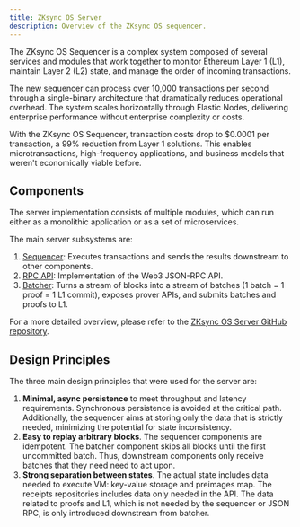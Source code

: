```yaml
---
title: ZKsync OS Server
description: Overview of the ZKsync OS sequencer.
---
```


The ZKsync OS Sequencer is a complex system composed of several services and modules that work together to monitor Ethereum Layer 1 (L1),
maintain Layer 2 (L2) state, and manage the order of incoming transactions.

The new sequencer can process over 10,000 transactions per second through a single-binary architecture that dramatically reduces operational overhead.
The system scales horizontally through Elastic Nodes, delivering enterprise performance without enterprise complexity or costs.

With the ZKsync OS Sequencer, transaction costs drop to $0.0001 per transaction, a 99% reduction from Layer 1 solutions.
This enables microtransactions, high-frequency applications, and business models that weren't economically viable before.

## Components

The server implementation consists of multiple modules, which can run either as a monolithic application or as a set of microservices.

The main server subsystems are:

1. [Sequencer](https://github.com/matter-labs/zksync-os-server/tree/main/lib/sequencer):
  Executes transactions and sends the results downstream to other components.
1. [RPC API](https://github.com/matter-labs/zksync-os-server/tree/main/lib/rpc_api):
  Implementation of the Web3 JSON-RPC API.
1. [Batcher](https://github.com/matter-labs/zksync-os-server/tree/main/node/bin/src/batcher):
  Turns a stream of blocks into a stream of batches (1 batch = 1 proof = 1 L1 commit),
  exposes prover APIs, and submits batches and proofs to L1.

For a more detailed overview, please refer to the [ZKsync OS Server GitHub repository](https://github.com/matter-labs/zksync-os-server).

## Design Principles

The three main design principles that were used for the server are:

1. **Minimal, async persistence** to meet throughput and latency requirements.
  Synchronous persistence is avoided at the critical path.
  Additionally, the sequencer aims at storing only the data that is strictly needed, minimizing the potential for state inconsistency.
1. **Easy to replay arbitrary blocks**.
    The sequencer components are idempotent.
    The batcher component skips all blocks until the first uncommitted batch.
    Thus, downstream components only receive batches that they need need to act upon.
1. **Strong separation between states**.
  The actual state includes data needed to execute VM: key-value storage and preimages map.
  The receipts repositories includes data only needed in the API.
  The data related to proofs and L1, which is not needed by the sequencer or JSON RPC, is only introduced downstream from batcher.
